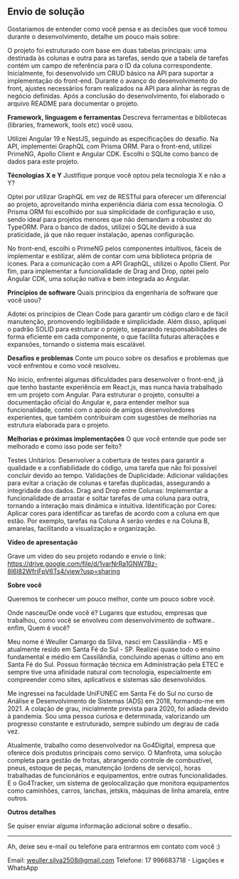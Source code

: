 ## Envio de solução
Gostariamos de entender como você pensa e as decisões que você tomou durante o desenvolvimento, detalhe um pouco mais sobre:

O projeto foi estruturado com base em duas tabelas principais: uma destinada às colunas e outra para as tarefas, sendo que a tabela de tarefas contém um campo de referência para o ID da coluna correspondente. Inicialmente, foi desenvolvido um CRUD básico na API para suportar a implementação do front-end. Durante o avanço do desenvolvimento do front, ajustes necessários foram realizados na API para alinhar às regras de negócio definidas. Após a conclusão do desenvolvimento, foi elaborado o arquivo README para documentar o projeto.

**Framework, linguagem e ferramentas**
Descreva ferramentas e bibliotecas (libraries, framework, tools etc) você usou.

Utilizei Angular 19 e NestJS, seguindo as especificações do desafio. Na API, implementei GraphQL com Prisma ORM. Para o front-end, utilizei PrimeNG, Apollo Client e Angular CDK. Escolhi o SQLite como banco de dados para este projeto.

**Técnologias X e Y**
Justifique porque você optou pela tecnologia X e não a Y?

Optei por utilizar GraphQL em vez de RESTful para oferecer um diferencial ao projeto, aproveitando minha experiência diária com essa tecnologia. O Prisma ORM foi escolhido por sua simplicidade de configuração e uso, sendo ideal para projetos menores que não demandam a robustez do TypeORM. Para o banco de dados, utilizei o SQLite devido à sua praticidade, já que não requer instalação, apenas configuração.

No front-end, escolhi o PrimeNG pelos componentes intuitivos, fáceis de implementar e estilizar, além de contar com uma biblioteca própria de ícones. Para a comunicação com a API GraphQL, utilizei o Apollo Client. Por fim, para implementar a funcionalidade de Drag and Drop, optei pelo Angular CDK, uma solução nativa e bem integrada ao Angular.

**Princípios de software**
Quais princípios da engenharia de software que você usou?

Adotei os princípios de Clean Code para garantir um código claro e de fácil manutenção, promovendo legibilidade e simplicidade. Além disso, apliquei o padrão SOLID para estruturar o projeto, separando responsabilidades de forma eficiente em cada componente, o que facilita futuras alterações e expansões, tornando o sistema mais escalável.

**Desafios e problemas**
Conte um pouco sobre os desafios e problemas que você enfrentou e como você resolveu.

No início, enfrentei algumas dificuldades para desenvolver o front-end, já que tenho bastante experiência em React.js, mas nunca havia trabalhado em um projeto com Angular. Para estruturar o projeto, consultei a documentação oficial do Angular e, para entender melhor sua funcionalidade, contei com o apoio de amigos desenvolvedores experientes, que também contribuíram com sugestões de melhorias na estrutura elaborada para o projeto.

**Melhorias e próximas implementações**
O que você entende que pode ser melhorado e como isso pode ser feito?

Testes Unitários: Desenvolver a cobertura de testes para garantir a qualidade e a confiabilidade do código, uma tarefa que não foi possível concluir devido ao tempo.
Validações de Duplicidade: Adicionar validações para evitar a criação de colunas e tarefas duplicadas, assegurando a integridade dos dados.
Drag and Drop entre Colunas: Implementar a funcionalidade de arrastar e soltar tarefas de uma coluna para outra, tornando a interação mais dinâmica e intuitiva.
Identificação por Cores: Aplicar cores para identificar as tarefas de acordo com a coluna em que estão. Por exemplo, tarefas na Coluna A serão verdes e na Coluna B, amarelas, facilitando a visualização e organização.

**Vídeo de apresentação**

Grave um vídeo do seu projeto rodando e envie o link:
https://drive.google.com/file/d/1varNrRa1GNW7Bz-8l6l82WfriFpV6Ts4/view?usp=sharing

**Sobre você**

Queremos te conhecer um pouco melhor, conte um pouco sobre você.

Onde nasceu/De onde você é? Lugares que estudou, empresas que trabalhou, como você se envolveu com desenvolvimento de software.. enfim, Quem é você?

Meu nome é Weuller Camargo da Silva, nasci em Cassilândia - MS e atualmente resido em Santa Fé do Sul - SP. Realizei quase todo o ensino fundamental e médio em Cassilândia, concluindo apenas o último ano em Santa Fé do Sul. Possuo formação técnica em Administração pela ETEC e sempre tive uma afinidade natural com tecnologia, especialmente em compreender como sites, aplicativos e sistemas são desenvolvidos.

Me ingressei na faculdade UniFUNEC em Santa Fé do Sul no curso de Análise e Desenvolvimento de Sistemas (ADS) em 2018, formando-me em 2021. A colação de grau, inicialmente prevista para 2020, foi adiada devido à pandemia. Sou uma pessoa curiosa e determinada, valorizando um progresso constante e estruturado, sempre subindo um degrau de cada vez.

Atualmente, trabalho como desenvolvedor na Go4Digital, empresa que oferece dois produtos principais como serviço. O Manfrota, uma solução completa para gestão de frotas, abrangendo controle de combustível, pneus, estoque de peças, manutenção (ordens de serviço), horas trabalhadas de funcionários e equipamentos, entre outras funcionalidades. E o Go4Tracker, um sistema de geolocalização que monitora equipamentos como caminhões, carros, lanchas, jetskis, máquinas de linha amarela, entre outros.

**Outros detalhes**

Se quiser enviar alguma informação adicional sobre o desafio..


---

Ah, deixe seu e-mail ou telefone para entrarmos em contato com você :) 

Email: weuller.silva2508@gmail.com
Telefone: 17 996683718 - Ligações e WhatsApp



